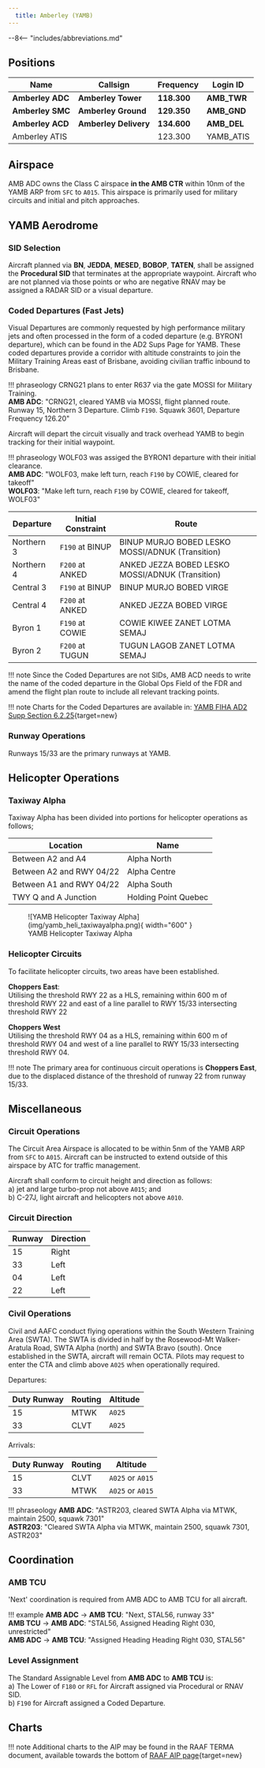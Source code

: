 ```yaml
---
  title: Amberley (YAMB)
---
```


--8<-- "includes/abbreviations.md"

## Positions

| Name               | Callsign       | Frequency        | Login ID              |
| ------------------ | -------------- | ---------------- | --------------------------------------|
| **Amberley ADC**    | **Amberley Tower**  | **118.300**         | **AMB_TWR**        |
| **Amberley SMC**    | **Amberley Ground**  | **129.350**      | **AMB_GND**        |
| **Amberley ACD**    | **Amberley Delivery**  | **134.600**         | **AMB_DEL**       |
| Amberley ATIS    |   | 123.300         | YAMB_ATIS       |



## Airspace

AMB ADC owns the Class C airspace **in the AMB CTR** within 10nm of the YAMB ARP from `SFC` to `A015`. This airspace is primarily used for military circuits and initial and pitch approaches.


## YAMB Aerodrome

### SID Selection
Aircraft planned via **BN**, **JEDDA**, **MESED**, **BOBOP**, **TATEN**, shall be assigned the **Procedural SID** that terminates at the appropriate waypoint.
Aircraft who are not planned via those points or who are negative RNAV may be assigned a RADAR SID or a visual departure. 

### Coded Departures (Fast Jets)
Visual Departures are commonly requested by high performance military jets and often processed in the form of a coded departure (e.g. BYRON1 departure), which can be found in the AD2 Sups Page for YAMB. These coded departures provide a corridor with altitude constraints to join the Military Training Areas east of Brisbane, avoiding civilian traffic inbound to Brisbane. 

!!! phraseology
    CRNG21 plans to enter R637 via the gate MOSSI for Military Training.  
    **AMB ADC**: "CRNG21, cleared YAMB via MOSSI, flight planned route. Runway 15, Northern 3 Departure. Climb `F190`. Squawk 3601, Departure Frequency 126.20"   

Aircraft will depart the circuit visually and track overhead YAMB to begin tracking for their initial waypoint.

!!! phraseology
    WOLF03 was assiged the BYRON1 departure with their initial clearance.  
    **AMB ADC**: "WOLF03, make left turn, reach `F190` by COWIE, cleared for takeoff"  
    **WOLF03**: "Make left turn, reach `F190` by COWIE, cleared for takeoff, WOLF03"  

| Departure | Initial Constraint | Route |
| --------- | ----------| --------- |
| Northern 3 | `F190` at BINUP | BINUP MURJO BOBED LESKO MOSSI/ADNUK (Transition) |
| Northern 4 | `F200` at ANKED | ANKED JEZZA BOBED LESKO MOSSI/ADNUK (Transition) |
| Central 3 | `F190` at BINUP | BINUP MURJO BOBED VIRGE |
| Central 4 | `F200` at ANKED | ANKED JEZZA BOBED VIRGE |
| Byron 1 | `F190` at COWIE | COWIE KIWEE ZANET LOTMA SEMAJ |
| Byron 2 | `F200` at TUGUN | TUGUN LAGOB ZANET LOTMA SEMAJ |

!!! note
    Since the Coded Departures are not SIDs, AMB ACD needs to write the name of the coded departure in the Global Ops Field of the FDR and amend the flight plan route to include all relevant tracking points.

!!! note
    Charts for the Coded Departures are available in: [YAMB FIHA AD2 Supp Section 6.2.25](https://ais-af.airforce.gov.au/australian-aip){target=new}


### Runway Operations
Runways 15/33 are the primary runways at YAMB. 

## Helicopter Operations

### Taxiway Alpha

Taxiway Alpha has been divided into portions for helicopter operations as follows;

| Location | Name |
| ------ | ----------|
| Between A2 and A4     | Alpha North  |
| Between A2 and RWY 04/22     | Alpha Centre |
| Between A1 and RWY 04/22     | Alpha South |
| TWY Q and A Junction     | Holding Point Quebec |

<figure markdown>
![YAMB Helicopter Taxiway Alpha](img/yamb_heli_taxiwayalpha.png){ width="600" }
  <figcaption>YAMB Helicopter Taxiway Alpha</figcaption>
</figure>

### Helicopter Circuits

To facilitate helicopter circuits, two areas have been established.

**Choppers East**:  
Utilising the threshold RWY 22 as a HLS, remaining within 600 m of threshold RWY 22
and east of a line parallel to RWY 15/33 intersecting threshold RWY 22  

**Choppers West**  
Utilising the threshold RWY 04 as a HLS, remaining within 600 m of threshold RWY 04
and west of a line parallel to RWY 15/33 intersecting threshold RWY 04.

!!! note
    The primary area for continuous circuit operations is **Choppers East**, due to the displaced distance of the threshold of runway 22 from runway 15/33.


## Miscellaneous

### Circuit Operations
The Circuit Area Airspace is allocated to be within 5nm of the YAMB ARP from `SFC` to `A015`. Aircraft can be instructed to extend outside of this airspace by ATC for traffic management.

Aircraft shall conform to circuit height and direction as follows:  
a) jet and large turbo-prop not above `A015`; and  
b) C-27J, light aircraft and helicopters not above `A010`.  

### Circuit Direction
| Runway | Direction |
| ------ | ----------|
| 15     | Right  |
| 33     | Left |
| 04     | Left |
| 22     | Left |

### Civil Operations
Civil and AAFC conduct flying operations within the South Western Training Area (SWTA). The SWTA is divided in half by the Rosewood-Mt Walker-Aratula Road, SWTA Alpha (north) and SWTA Bravo (south). Once established in the SWTA, aircraft will remain OCTA. Pilots may request to enter the CTA and climb above `A025` when operationally required.

Departures:

| **Duty Runway** | **Routing** | **Altitude** |
|-----------------|-----------|--------------|
| 15              | MTWK      | `A025`         |
| 33              | CLVT      | `A025`        |

Arrivals:

| **Duty Runway** | **Routing** | **Altitude**         |
|-----------------|-----------|----------------------|
| 15              | CLVT      | `A025` or `A015`        |
| 33              | MTWK      | `A025` or `A015`       |

!!! phraseology 
    **AMB ADC**: "ASTR203, cleared SWTA Alpha via MTWK, maintain 2500, squawk 7301"  
    **ASTR203**: "Cleared SWTA Alpha via MTWK, maintain 2500, squawk 7301, ASTR203"    

## Coordination
### AMB TCU

'Next' coordination is required from AMB ADC to AMB TCU for all aircraft.

!!! example
    <span class="hotline">**AMB ADC** -> **AMB TCU**</span>: "Next, STAL56, runway 33"  
    <span class="hotline">**AMB TCU** -> **AMB ADC**</span>: "STAL56, Assigned Heading Right 030, unrestricted"  
    <span class="hotline">**AMB ADC** -> **AMB TCU**</span>: "Assigned Heading Heading Right 030, STAL56"  

### Level Assignment
The Standard Assignable Level from  **AMB ADC** to **AMB TCU** is:  
a) The Lower of `F180` or `RFL` for Aircraft assigned via Procedural or RNAV SID.  
b) `F190` for Aircraft assigned a Coded Departure.

## Charts
!!! note
    Additional charts to the AIP may be found in the RAAF TERMA document, available towards the bottom of [RAAF AIP page](https://ais-af.airforce.gov.au/australian-aip){target=new}
